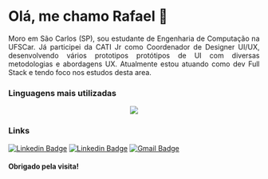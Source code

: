 <h1> Olá, me chamo Rafael 👋 </h1>

<p style="text-align: justify"> Moro em São Carlos (SP), sou estudante de Engenharia de Computação na UFSCar. Já participei da CATI Jr como Coordenador de Designer UI/UX, desenvolvendo vários prototipos protótipos de UI com diversas metodologias e abordagens UX. Atualmente estou atuando como dev Full Stack e tendo foco nos estudos desta area. </p>

<h3> Linguagens mais utilizadas </h3>

<div align="center">
 <img src="https://github-readme-stats.vercel.app/api/top-langs/?username=rafa-tm&layout=compact&hide_title=true&count_private=true&hide=jupyter%20notebook"/>  
</div>

<h3> Links </h3>

[![Linkedin Badge](https://img.shields.io/badge/-LinkedIn-blue?style=for-the-badge&logo=Linkedin&logoColor=white&link=https://www.linkedin.com/in/rafaelturyminatel/)](https://www.linkedin.com/in/rafaelturyminatel/)
[![Linkedin Badge](https://img.shields.io/badge/-Behance-blue?style=for-the-badge&logo=behance&logoColor=white&https://www.behance.net/rafaeltury)](https://www.behance.net/rafaeltury)
[![Gmail Badge](https://img.shields.io/badge/-Gmail-c14438?style=for-the-badge&logo=Gmail&logoColor=white&link=mailto:rafaelturyminatel@gmail.com)](mailto:rafaelturyminatel@gmail.com)

<h4> Obrigado pela visita! </h4>
